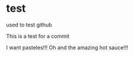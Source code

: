 # test
used to test github

This is a test for a commit

I want pasteles!!! Oh and the amazing hot sauce!!!
